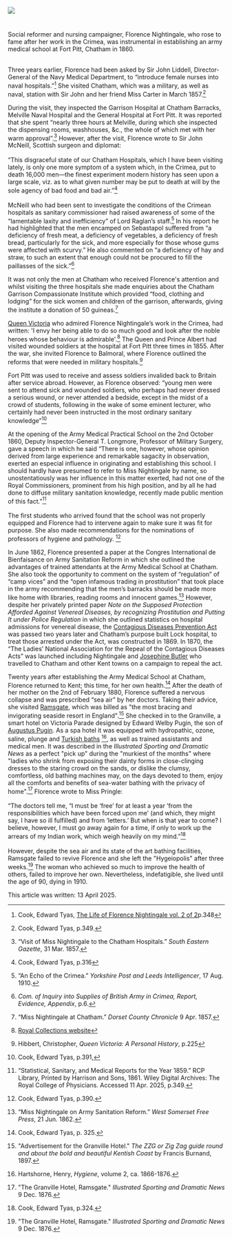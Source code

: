<a href="https://www.kent-maps.online"><img src="https://kent-map.github.io/mdpress/juncture/ve-button.png"></a>
<param ve-config title="Florence Nightingale (1820 – 1910)" author="Michelle Crowther" layout="vtl" banner="https://raw.githubusercontent.com/kent-map/images/main/banners/19c.jpg">

<param ve-entity eid="Q736439" aliases="Ramsgate">

#

Social reformer and nursing campaigner, Florence Nightingale, who rose to fame after her work in the Crimea, was instrumental in establishing an army medical school at Fort Pitt, Chatham in 1860. 
<br><br>

Three years earlier, Florence had been asked by Sir John Liddell, Director-General of the Navy Medical Department, to “introduce female nurses into naval hospitals.”[^ref1] She visited Chatham, which was a military, as well as naval, station with Sir John and her friend Miss Carter in March 1857.[^ref2] 
<param ve-image url="https://upload.wikimedia.org/wikipedia/commons/e/ea/%28Florence_Nightingale%29_%28LOC%29.jpg" label="Florence Nightingale" attribution="The Library of Congress, No restrictions, via Wikimedia Commons">

During the visit, they inspected the Garrison Hospital at Chatham Barracks, Melville Naval Hospital and the General Hospital at Fort Pitt. It was reported that she spent “nearly three hours at Melville, during which she inspected the dispensing rooms, washhouses, &c., the whole of which met with her warm approval”.[^ref3] However, after the visit, Florence wrote to Sir John McNeill, Scottish surgeon and diplomat: 
<br><br>
“This disgraceful state of our Chatham Hospitals, which I have been visiting lately, is only one more symptom of a system which, in the Crimea, put to death 16,000 men—the finest experiment modern history has seen upon a large scale, viz. as to what given number may be put to death at will by the sole agency of bad food and bad air.”[^ref4] 
<br><br>
McNeill who had been sent to investigate the conditions of the Crimean hospitals as sanitary commissioner had raised awareness of some of the “lamentable laxity and inefficiency” of Lord Raglan’s staff.[^ref5]  In his report he had highlighted that the men encamped on Sebastapol suffered from “a deficiency of fresh meat, a deficiency of vegetables, a deficiency of fresh bread, particularly for the sick, and more especially for those whose gums were affected with scurvy.” He also commented on “a deficiency of hay and straw, to such an extent that enough could not be procured to fill the paillasses of the sick.”[^ref6] 
<param ve-image url="https://upload.wikimedia.org/wikipedia/commons/thumb/a/a9/Invalided_soldiers_assembled_in_the_garden_of_Fort_Pitt_Hosp_Wellcome_V0015777.jpg/1280px-Invalided_soldiers_assembled_in_the_garden_of_Fort_Pitt_Hosp_Wellcome_V0015777.jpg" label="Invalided soliders assembled in the garden of Fort Pitt Hospital" attribution="Wellcome Collection, via Wikimedia Commons" license="CC BY 4.0">

It was not only the men at Chatham who received Florence's attention and whilst visiting the three hospitals she made enquiries about the Chatham Garrison Compassionate Institute which provided “food, clothing and lodging” for the sick women and children of the garrison, afterwards, giving the institute a donation of 50 guineas.[^ref7] 

[Queen Victoria](/19c/19c-victoria-biography) who admired Florence Nightingale’s work in the Crimea, had written: 'I envy her being able to do so much good and look after the noble heroes whose behaviour is admirable'.[^ref8] The Queen and Prince Albert had visited wounded soldiers at the hospital at Fort Pitt three times in 1855. After the war, she invited Florence to Balmoral, where Florence outlined the reforms that were needed in military hospitals.[^ref9] 
<param ve-image url="https://upload.wikimedia.org/wikipedia/commons/a/ac/Queen_Victoria_and_Prince_Albert_visiting_soldiers_wounded_i_Wellcome_V0015421.jpg" label="Queen Victoria and Prince Albert visiting wounded soldiers, Chatham, 1855" attribution="Wellcome Collection" license="CC BY 4.0">

Fort Pitt was used to receive and assess soldiers invalided back to Britain after service abroad. However, as Florence observed: “young men were sent to attend sick and wounded soldiers, who perhaps had never dressed a serious wound, or never attended a bedside, except in the midst of a crowd of students, following in the wake of some eminent lecturer, who certainly had never been instructed in the most ordinary sanitary knowledge”[^ref10] 

At the opening of the Army Medical Practical School on the 2nd October 1860, Deputy Inspector-General T. Longmore, Professor of Military Surgery, gave a speech in which he said “There is one, however, whose opinion derived from large experience and remarkable sagacity in observation, exerted an especial influence in originating and establishing this school. I should hardly have presumed to refer to Miss Nightingale by name, so unostentatiously was her influence in this matter exerted, had not one of the Royal Commissioners, prominent from his high position, and by all he had done to diffuse military sanitation knowledge, recently made public mention of this fact.”[^ref11]
<br><br>
The first students who arrived found that the school was not properly equipped and Florence had to intervene again to make sure it was fit for purpose. She also made recommendations for the nominations of professors of hygiene and pathology. [^ref12] 

In June 1862, Florence presented a paper at the Congres International de Bienfaisance on Army Sanitation Reform in which she outlined the advantages of trained attendants at the Army Medical School at Chatham. She also took the opportunity to comment on the system of “regulation” of “camp vices” and the “open infamous trading in prostitution” that took place in the army recommending that the men’s barracks should be made more like home with libraries, reading rooms and innocent games.[^ref13] However, despite her privately printed paper _Note on the Supposed Protection Afforded Against Venereal Diseases, by recognizing Prostitution and Putting It under Police Regulation_ in which she outlined statistics on hospital admissions for venereal disease, the [Contagious Diseases Prevention Act](/19c/19c-contagious-diseases) was passed two years later and Chatham’s purpose built Lock hospital, to treat those arrested under the Act, was constructed in 1869. In 1870, the “The Ladies’ National Association for the Repeal of the Contagious Diseases Acts” was launched including Nightingale and [Josephine Butler](/19c/19c-butler-biography) who travelled to Chatham and other Kent towns on a campaign to repeal the act.

Twenty years after establishing the Army Medical School at Chatham, Florence returned to Kent; this time, for her own health.[^ref14] After the death of her mother on the 2nd of February 1880, Florence suffered a nervous collapse and was prescribed “sea air” by her doctors. Taking their advice, she visited [Ramsgate]( /19c/19c-ramsgate/), which was billed as "the most bracing and invigorating seaside resort in England".[^ref16] She checked in to the Granville, a smart hotel on Victoria Parade designed by Edward Welby Pugin, the son of [Augustus Pugin](19c/19c-pugin-biography). As a spa hotel it was equipped with hydropathic, ozone, saline, plunge and [Turkish baths](/19c/19c-turkish-baths) [^ref15], as well as trained assistants and medical men. It was described in the _Illustrated Sporting and Dramatic News_ as a perfect "pick up" during the "murkiest of the months" where "ladies who shrink from exposing their dainty forms in close-clinging dresses to the staring crowd on the sands, or dislike the clumsy, comfortless, old bathing machines may, on the days devoted to them, enjoy all the comforts and benefits of sea-water bathing with the privacy of home".[^ref17] Florence wrote to Miss Pringle:
<br><br>
“The doctors tell me, “I must be ‘free’ for at least a year ‘from the responsibilities which have been forced upon me’ (and which, they might say, I have so ill fulfilled) and from ‘letters.’ But when is that year to come? I believe, however, I must go away again for a time, if only to work up the arrears of my Indian work, which weigh heavily on my mind.”[^ref18] 
<br><br>
However, despite the sea air and its state of the art bathing facilities, Ramsgate failed to revive Florence and she left the "Hygeiopolis" after three weeks.[^ref19] The woman who achieved so much to improve the health of others, failed to improve her own. Nevertheless, indefatigible, she lived until the age of 90, dying in 1910.

This article was written: 13 April 2025.

[^ref1]: Cook, Edward Tyas, [The Life of Florence Nightingale vol. 2 of 2](https://www.gutenberg.org/files/40058/40058-h/40058-h.htm)p.348
[^ref2]: Cook, Edward Tyas, p.349.
[^ref3]: “Visit of Miss Nightingale to the Chatham Hospitals.” _South Eastern Gazette_, 31 Mar. 1857.
[^ref4]:  Cook, Edward Tyas, p.316
[^ref5]: “An Echo of the Crimea.” _Yorkshire Post and Leeds Intelligencer_, 17 Aug. 1910.
[^ref6]: _Com. of Inquiry into Supplies of British Army in Crimea, Report, Evidence, Appendix_, p.6.
[^ref7]: “Miss Nightingale at Chatham.” _Dorset County Chronicle_ 9 Apr. 1857.
[^ref8]: [Royal Collections website](https://www.rct.uk/collection/2853480/florence-nightingale-1820-1910) 
[^ref9]: Hibbert, Christopher, _Queen Victoria: A Personal History_, p.225
[^ref10]: Cook, Edward Tyas, p.391,
[^ref11]: “Statistical, Sanitary, and Medical Reports for the Year 1859.” RCP Library, Printed by Harrison and Sons, 1861. Wiley Digital Archives: The Royal College of Physicians. Accessed 11 Apr. 2025, p.349.
[^ref12]: Cook, Edward Tyas, p.390.
[^ref13]: “Miss Nightingale on Army Sanitation Reform.” _West Somerset Free Press_, 21 Jun. 1862.
[^ref14]: Cook, Edward Tyas, p. 325.
[^ref15]: Hartshorne, Henry, _Hygiene_, volume 2, ca. 1866-1876.
[^ref16]: "Advertisement for the Granville Hotel." _The ZZG or Zig Zag guide round and about the bold and beautiful Kentish Coast_ by Francis Burnand, 1897.
[^ref17]: "The Granville Hotel, Ramsgate." _Illustrated Sporting and Dramatic News_ 9 Dec. 1876.
[^ref18]: Cook, Edward Tyas, p.324.
[^ref19]: "The Granville Hotel, Ramsgate." _Illustrated Sporting and Dramatic News_ 9 Dec. 1876.

